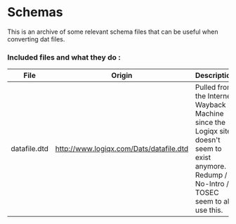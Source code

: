# Schemas

This is an archive of some relevant schema files that can be useful when converting dat files.

### Included files and what they do :
| File | Origin | Description |
| ---- | ------- | -------------- |
| datafile.dtd | http://www.logiqx.com/Dats/datafile.dtd | Pulled from the Internet Wayback Machine since the Logiqx site doesn't seem to exist anymore. Redump / No-Intro / TOSEC seem to all use this. |

